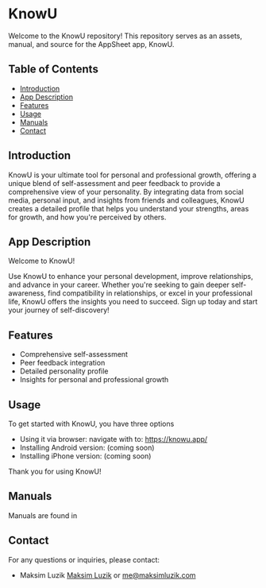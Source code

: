 # KnowU

Welcome to the KnowU repository! This repository serves as an assets, manual, and source for the AppSheet app, KnowU.

## Table of Contents

- [Introduction](#introduction)
- [App Description](#app-description)
- [Features](#features)
- [Usage](#usage)
- [Manuals](#manuals)
- [Contact](#contact)

## Introduction

KnowU is your ultimate tool for personal and professional growth, offering a unique blend of self-assessment and peer feedback to provide a comprehensive view of your personality. By integrating data from social media, personal input, and insights from friends and colleagues, KnowU creates a detailed profile that helps you understand your strengths, areas for growth, and how you're perceived by others.

## App Description

Welcome to KnowU!

Use KnowU to enhance your personal development, improve relationships, and advance in your career. Whether you're seeking to gain deeper self-awareness, find compatibility in relationships, or excel in your professional life, KnowU offers the insights you need to succeed. Sign up today and start your journey of self-discovery!

## Features

- Comprehensive self-assessment
- Peer feedback integration
- Detailed personality profile
- Insights for personal and professional growth

## Usage

To get started with KnowU, you have three options

* Using it via browser: navigate with to: https://knowu.app/
* Installing Android version: (coming soon)
* Installing iPhone version: (coming soon)

Thank you for using KnowU!

## Manuals

Manuals are found in 

## Contact

For any questions or inquiries, please contact:

* Maksim Luzik [Maksim Luzik](https://www.maksimluzik.com) or [me@maksimluzik.com](mailto:me@maksimluzik.com)
